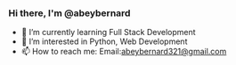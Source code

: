 ### Hi there, I'm @abeybernard
 - 🌱 I’m currently learning Full Stack Development
 - 👀 I’m interested in Python, Web Development
 - 📫 How to reach me: 
    Email:abeybernard321@gmail.com
<!--
**abeybernard/abeybernard** is a ✨ _special_ ✨ repository because its `README.md` (this file) appears on your GitHub profile.

Here are some ideas to get you started:

- 🔭 I’m currently working on ...
- 🌱 I’m currently learning ...
- 👯 I’m looking to collaborate on ...
- 🤔 I’m looking for help with ...
- 💬 Ask me about ...
- 📫 How to reach me: ...
- 😄 Pronouns: ...
- ⚡ Fun fact: ...
-->
